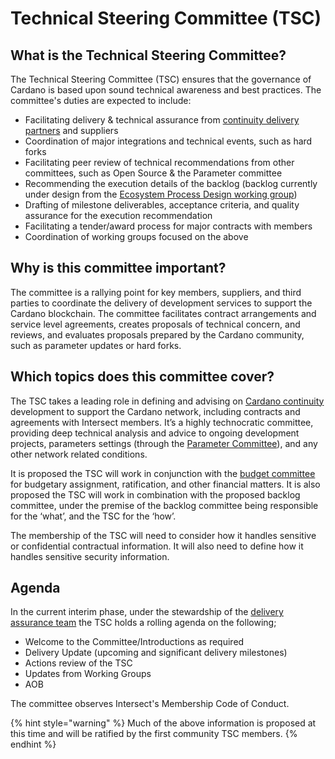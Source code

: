 # Technical Steering Committee (TSC)

## What is the Technical Steering Committee?

The Technical Steering Committee (TSC) ensures that the governance of Cardano is based upon sound technical awareness and best practices. The committee's duties are expected to include:&#x20;

* Facilitating delivery & technical assurance from [continuity delivery partners](https://www.intersectmbo.org/news/cardano-continuity) and suppliers
* Coordination of major integrations and technical events, such as hard forks
* Facilitating peer review of technical recommendations from other committees, such as Open Source & the Parameter committee
* Recommending the execution details of the backlog (backlog currently under design from the [Ecosystem Process Design working group](https://app.gitbook.com/o/Prbm1mtkwSsGWSvG1Bfd/s/K7cBOo8O1BpQ2uwlq0BE/))
* Drafting of milestone deliverables, acceptance criteria, and quality assurance for the execution recommendation
* Facilitating a tender/award process for major contracts with members
* Coordination of working groups focused on the above

## Why is this committee important?

The committee is a rallying point for key members, suppliers, and third parties to coordinate the delivery of development services to support the Cardano blockchain. The committee facilitates contract arrangements and service level agreements, creates proposals of technical concern, and reviews, and evaluates proposals prepared by the Cardano community, such as parameter updates or hard forks.&#x20;

## Which topics does this committee cover?

The TSC takes a leading role in defining and advising on [Cardano continuity](broken-reference) development to support the Cardano network, including contracts and agreements with Intersect members. It’s a highly technocratic committee, providing deep technical analysis and advice to ongoing development projects, parameters settings (through the [Parameter Committee](https://app.gitbook.com/s/o50OuflyxfUMOt8hHPn2/intersect-membership/intersect-committees/technical-steering-committee-tsc/parameter-committee-pc)), and any other network related conditions.

It is proposed the TSC will work in conjunction with the [budget committee](https://app.gitbook.com/o/Prbm1mtkwSsGWSvG1Bfd/s/gsGMUGjBGIwHbN0vrf7v/) for budgetary assignment, ratification, and other financial matters. It is also proposed the TSC will work in combination with the proposed backlog committee, under the premise of the backlog committee being responsible for the ‘what’, and the TSC for the ‘how’.

The membership of the TSC will need to consider how it handles sensitive or confidential contractual information. It will also need to define how it handles sensitive security information.

## Agenda&#x20;

In the current interim phase, under the stewardship of the [delivery assurance team](broken-reference) the TSC holds a rolling agenda on the following;

* Welcome to the Committee/Introductions as required
* Delivery Update (upcoming and significant delivery milestones)
* Actions review of the TSC
* Updates from Working Groups
* AOB

The committee observes Intersect's Membership Code of Conduct.

{% hint style="warning" %}
Much of the above information is proposed at this time and will be ratified by the first community TSC members. &#x20;
{% endhint %}
